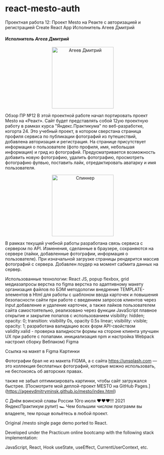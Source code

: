 # react-mesto-auth


Проектная работа 12: Проект Mesto на Реакте с авторизацией и регистрацией
Create React App
Исполнитель Агеев Дмитрий
#### Исполнитель                                  *Агеев Дмитрий* 

<p align="center"><img src="https://scontent.fmsq2-1.fna.fbcdn.net/v/t1.6435-9/126177227_1288756908139265_1300203750185981821_n.jpg?_nc_cat=110&ccb=1-3&_nc_sid=09cbfe&_nc_ohc=JOod4RXx5FQAX9qav_G&_nc_ht=scontent.fmsq2-1.fna&oh=beeece4cf36518214ef69dbeacd15db2&oe=60F0AE8E" width="200" alt="Агеев Дмитрий"></p>


Обзор ПР №12
В этой проектной работе начал портировать проект Mesto на «Реакт». Сайт будет представлять собой 12ую проектную работу в рамках курса "Яндекс.Практикума" по веб-разработке, 
когорта 24. Это учебный проект, в котором сверстана страница профиля сервиса по публикации фотографий из путешествий, добавлена авторизация и регистрация.
На странице присутствует информация о пользователе (фото профиля, имя, небольшая информация) и грид из фотографий. 
Предусматривается возможность добавить новую фотографию, удалить фотографию, просмотреть фотографию фулвью, поставить лайк, отредактировать аватарку и имя пользователя.

<p align="center"><img src="https://static.wixstatic.com/media/99aa7a_b88b44e0b60b492eac1f7c72f9f836a6~mv2.gif" width="200" alt="Спиннер"></p>

В рамках текущей учебной работы разработана связь сервиса c cервером по API. 
Изменения, сделанные в браузере, сохраняются на сервере (лайки, добавленные фотографии, информация о пользователе). 
При изначальной загрузке страницы рендерится массив фотографий с сервера. Добавлен лоудер на момент сабмита данных на сервер.

Использованные технологии:
React
JS, popup
flexbox, grid
медиазапросы
верстка по figma
верстка по адаптивному макету
организация файлов по БЭМ методологии
внедрение TEMPLATE-элементов в Html для работы с шаблоном ввода карточек и повышения безопасности сайти при работе с введением запросов клиентов через input
добавление и удаление карточек, а также лайков пользователем сайта самостоятельно, реализовано через функции JavaScript
плавное открытие и закрытие попапов с использованием visibility: hidden; opacity: 0; transition: visibility 0s, opacity 0.5s linear; visibility: visible; opacity: 1;
разработана валидацию всех форм API-свойством validity.valid - проверка валидности формы на стороне клиента
улучшен UX при работе с попапами.
инициализация npm и настройка Webpack
настроил сборку Вебпаком)
Figma

Ссылка на макет в Figma
Картинки

Фотографии брал не из макета FIGMA, а с сайта https://unsplash.com — это коллекция бесплатных фотографий, которые можно использовать, не беспокоясь об авторских правах.

также не забыл оптимизировать картинки, чтобы сайт загружался быстрее.
[Посмотрите мой деплой-проект MESTO на GitHub Pages.] (https://ageevdmitryminsk.github.io/mesto/index.html)

C Днём воинской славы России 10го июля ♥♥♥!!!
2021 ЯндексПрактикум рулит) 🏎
Чем большим числом программ вы владеете, тем проще вольётесь в любой проект.

Original /mesto single page demo ported to React.

Developed under the Practicum online bootcamp with the following stack implementation:

JavaScript, React, Hook useState, useEffect, CurrentUserContext, etc.
